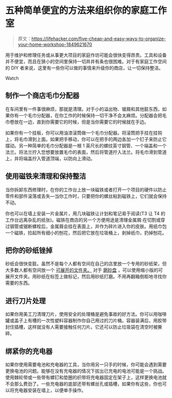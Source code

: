 # 五种简单便宜的方法来组织你的家庭工作室

> 原文：<https://lifehacker.com/five-cheap-and-easy-ways-to-organize-your-home-workshop-1849621670>

用于维护和修理任务或从事更大项目的家庭作坊可能会很快变得昂贵。工具和设备并不便宜，而且在狭小的空间里保持一切井井有条也很困难。对于有家庭工作空间的 DIY 者来说，这里有一些你可以做的事情来升级你的商店，让一切保持整洁。

Watch

## 制作一个商店毛巾分配器

在车间里有一件事很麻烦，那就是清理。对于小的溢出物、锯屑和其他脏东西，如果你有一个毛巾分配器，在你工作的时候保持一切干净不会太麻烦。分配器会把毛巾卷放在一边，直到你需要它的时候，但是当你需要它的时候就在手边。

如果你有一个挂板，你可以用油漆滚筒做一个毛巾分配器。将滚筒把手挂在挂钩上，将毛巾滑到上面。如果把手移动，你可以在把手的两边各加一个钉子来防止它摆动。另一种简单的毛巾分配器是一根 1 英尺长的螺纹英寸钢管、一个端盖和一个法兰。将法兰拧入您想要放置毛巾的表面，然后将管道拧入法兰。将毛巾滑到管道上，并将端盖拧入管道顶端，以防向上滑动。

## 使用磁铁来清理和保持整洁

当你拆卸东西修理时，在你的工作台上放一块磁铁或者打开一个项目的硬件以防止零件和部件滚落或丢失—当你工作时，只要把你的螺丝粘到磁铁上，它们就会保持不动。

你也可以在墙上安装一片金属片，用几块磁铁让计划和笔记易于阅读(T3 让 T4 的工作台远离杂乱的纸张)。磁铁在商店的另一个方便用途是清理金属屑:在切割或穿过钢管或锯断螺栓后，金属屑会挂在表面上，并作为碎片进入你的皮肤。用纸巾包一个磁铁，捡起所有细小的刨花，然后把它放在垃圾桶上，剥掉纸巾，扔掉刨花。

## 把你的砂纸锉掉

砂纸会很快变脏。虽然不是每个人都有空间在自己的店里放一个专用的砂纸架，但大多数人都有空间放一个 [可展开的文件夹。](https://www.staples.com/staples-13-pocket-expanding-file-folder-coupon-assorted-51828/product_2757021?cid=PS:GS:SBD:PLA:OS&gclid=Cj0KCQjw1vSZBhDuARIsAKZlijQf7IJzHV-eu4qyd2efTqJigmWl5BvZXTurm-77r8pv7TY3e7KfYDIaArWOEALw_wcB) 对于 [磨砂盘](https://www.happymoments.club/small-size-expanding-file-yellow/) ，可以使用缩小版的可展开文件夹。用砂纸在标签上做标记，然后用砂纸打磨。不用再翻箱倒柜地寻找你需要的东西。

## 进行刀片处理

如果你用美工刀清理刀片，使用安全的处理桶是避免事故的好方法。你可以用咖啡罐或盖子上有槽的一次性塑料容器制作你自己用过的刀片桶。容器装满后，用胶带封住插槽，这样就没有人需要接触任何刀片。它还可以防止垃圾袋在清空时被撕碎。

## 绑紧你的充电器

如果你使用需要电池和充电器的工具，当你用另一只手的时候，你可能会遇到需要更换电池的问题。能够在没有充电器的情况下拔出已充电的电池可能是一个挑战。使用棘轮带或一些带有螺钉和垫圈的织带将充电器固定在架子上，这样更换电池就不会那么费劲了。一些充电器的底部还带有螺丝孔或插槽，如果你有这些，你也可以将充电器安装在墙上，以便单手操作。